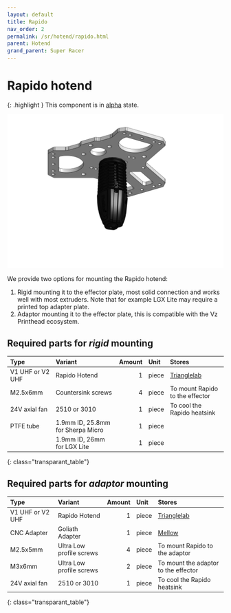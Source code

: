 ```yaml
---
layout: default
title: Rapido
nav_order: 2
permalink: /sr/hotend/rapido.html
parent: Hotend
grand_parent: Super Racer
---
```


# Rapido hotend

{: .highlight }
This component is in [alpha](/sr/faq.html#what-is-the-state-of-the-project) state.

![Rapido hotend](/assets/images/sr/hotend/rapido.png)

We provide two options for mounting the Rapido hotend:
1. Rigid mounting it to the effector plate, most solid connection and works well with most extruders. Note that for example LGX Lite may require a printed top adapter plate.
2. Adaptor mounting it to the effector plate, this is compatible with the Vz Printhead ecosystem.

## Required parts for *rigid* mounting

| Type             | Variant                           | Amount | Unit  |                           Stores                            |
|:-----------------|:----------------------------------|-------:|:------|:------------------------------------------------------------|
| V1 UHF or V2 UHF | Rapido Hotend                     |      1 | piece | [Trianglelab](https://s.click.aliexpress.com/e/_DeSFiF7)    |
| M2.5x6mm         | Countersink screws                |      4 | piece | To mount Rapido to the effector                             |
| 24V axial fan    | 2510 or 3010                      |      1 | piece | To cool the Rapido heatsink                                 |
| PTFE tube        | 1.9mm ID, 25.8mm for Sherpa Micro |      1 | piece |                                                             |
|                  | 1.9mm ID, 26mm for LGX Lite       |      1 | piece |                                                             |
{: class="transparant_table"}

## Required parts for *adaptor* mounting

| Type             | Variant                           | Amount | Unit  |                           Stores                            |
|:-----------------|:----------------------------------|-------:|:------|:------------------------------------------------------------|
| V1 UHF or V2 UHF | Rapido Hotend                     |      1 | piece | [Trianglelab](https://s.click.aliexpress.com/e/_DeSFiF7)    |
| CNC Adapter      | Goliath Adapter                   |      1 | piece | [Mellow](https://s.click.aliexpress.com/e/_DFI2Shn)         | 
| M2.5x5mm         | Ultra Low profile screws          |      4 | piece | To mount Rapido to the adaptor                              |
| M3x6mm           | Ultra Low profile screws          |      2 | piece | To mount the adaptor to the effector                        |
| 24V axial fan    | 2510 or 3010                      |      1 | piece | To cool the Rapido heatsink                                 |
{: class="transparant_table"}
